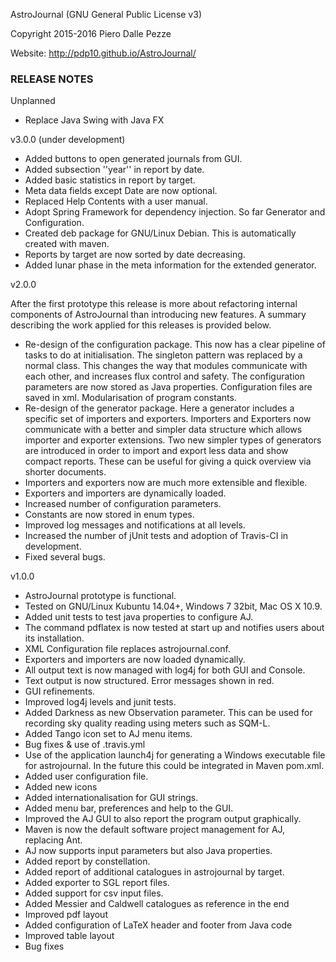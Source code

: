 AstroJournal (GNU General Public License v3)

Copyright 2015-2016 Piero Dalle Pezze

Website: http://pdp10.github.io/AstroJournal/


### RELEASE NOTES

Unplanned

- Replace Java Swing with Java FX

v3.0.0 (under development)

- Added buttons to open generated journals from GUI.
- Added subsection ''year'' in report by date.
- Added basic statistics in report by target.
- Meta data fields except Date are now optional.
- Replaced Help Contents with a user manual.
- Adopt Spring Framework for dependency injection. So far Generator and Configuration.
- Created deb package for GNU/Linux Debian. This is automatically created with maven.  
- Reports by target are now sorted by date decreasing.
- Added lunar phase in the meta information for the extended generator.

v2.0.0

After the first prototype this release is more about refactoring internal components of AstroJournal than introducing new features. A summary describing the work applied for this releases is provided below.

- Re-design of the configuration package. This now has a clear pipeline of tasks to do at initialisation. The singleton pattern was replaced by a normal class. This changes the way that modules communicate with each other, and increases flux control and safety. The configuration parameters are now stored as Java properties. Configuration files are saved in xml. Modularisation of program constants.
- Re-design of the generator package. Here a generator includes a specific set of importers and exporters. Importers and Exporters now communicate with a better and simpler data structure which allows importer and exporter extensions. Two new simpler types of generators are introduced in order to import and export less data and show compact reports. These can be useful for giving a quick overview via shorter documents. 
- Importers and exporters now are much more extensible and flexible.
- Exporters and importers are dynamically loaded.
- Increased number of configuration parameters.
- Constants are now stored in enum types.
- Improved log messages and notifications at all levels.
- Increased the number of jUnit tests and adoption of Travis-CI in development.
- Fixed several bugs.

v1.0.0

- AstroJournal prototype is functional.
- Tested on GNU/Linux Kubuntu 14.04+, Windows 7 32bit, Mac OS X 10.9.
- Added unit tests to test java properties to configure AJ.
- The command pdflatex is now tested at start up and notifies users about its installation.
- XML Configuration file replaces astrojournal.conf.
- Exporters and importers are now loaded dynamically.
- All output text is now managed with log4j for both GUI and Console.
- Text output is now structured. Error messages shown in red.
- GUI refinements.
- Improved log4j levels and junit tests.
- Added Darkness as new Observation parameter. This can be used for recording sky quality reading using meters such as SQM-L.
- Added Tango icon set to AJ menu items.
- Bug fixes & use of .travis.yml
- Use of the application launch4j for generating a Windows executable file for astrojournal. In the future this could be integrated in Maven pom.xml.
- Added user configuration file.
- Added new icons
- Added internationalisation for GUI strings.
- Added menu bar, preferences and help to the GUI.
- Improved the AJ GUI to also report the program output graphically.
- Maven is now the default software project management for AJ, replacing Ant.
- AJ now supports input parameters but also Java properties.
- Added report by constellation.
- Added report of additional catalogues in astrojournal by target.
- Added exporter to SGL report files.
- Added support for csv input files.
- Added Messier and Caldwell catalogues as reference in the end
- Improved pdf layout
- Added configuration of LaTeX header and footer from Java code
- Improved table layout
- Bug fixes
